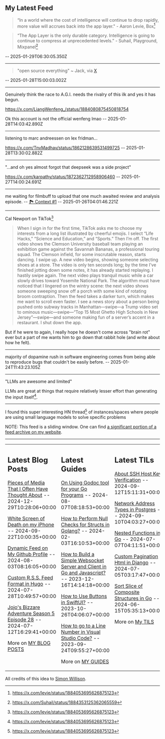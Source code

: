 ## My Latest Feed

<!-- feed starts -->
> “In a world where the cost of intelligence will continue to drop rapidly, more value will accrues back into the app layer." - Aaron Levie, Box[^1]

> “The App Layer is the only durable category. Intelligence is going to continue to compress at unprecedented levels.” - Suhail, Playground, Mixpanel[^2]


[^1]: https://x.com/levie/status/1884053695626875123

[^2]: https://x.com/Suhail/status/1884353125362065559

  -- 2025-01-29T06:30:05.350Z

---

> "open source everything"  ~ Jack, via [X](https://x.com/jack/status/1883976555686420844)

  -- 2025-01-28T15:00:03.002Z

---

Genuinely think the race to A.G.I. needs the rivalry of this ilk and yes it has begun.

https://x.com/LiangWenfeng_/status/1884080875450818754


Ok this account is not the official wenfeng lmao  -- 2025-01-28T14:03:42.890Z

---

listening to marc andreessen on lex fridman...

https://x.com/TnvMadhav/status/1862128639531499725  -- 2025-01-28T13:30:02.882Z

---

"...and oh yes almost forgot that deepseek was a side project"

https://x.com/karpathy/status/1872362712958906460  -- 2025-01-27T14:00:24.691Z

---

me waiting for filmbuff to upload that one much awaited review and analysis episode. -- [🏞️ Context #1](https://cpx.tnvmadhav.me/content/image/content-images/IMG_4101.gif) -- 2025-01-26T04:01:46.221Z

---

Cal Newport on TikTok[^1]

> When I sign in for the first time, TikTok asks me to choose my interests from a long list illustrated by cheerful emojis. I select “Life Hacks,” “Science and Education,” and “Sports.” Then I’m off. The first video shows the Clemson University baseball team playing an exhibition game against the Savannah Bananas, a professional touring squad. The Clemson infield, for some inscrutable reason, starts dancing. I swipe up. A new video begins, showing someone selecting shoes at a store. The video is only ten seconds long; by the time I’ve finished jotting down some notes, it has already started replaying. I hastily swipe again. The next video plays tranquil music while a car slowly drives toward Yosemite National Park. The algorithm must have noticed that I lingered on the wintry scene: the next video shows someone sweeping snow off a porch with some kind of rotating broom contraption. Then the feed takes a darker turn, which makes me want to scroll even faster. I see a news story about a person being pushed onto subway tracks in Manhattan—swipe—a Trump video set to ominous music—swipe—“Top 15 Most Ghetto High Schools in New Jersey”—swipe—and someone making fun of a server’s accent in a restaurant. I shut down the app.

But if he were to again, I really hope he doesn't come across "brain rot" ever but a part of me wants him to go down that rabbit hole (and write about how he felt).


[^1]: https://archive.ph/PgFeC#selection-705.0-705.1232  -- 2025-01-25T05:09:48.650Z

---

majority of dopamine rush in software engineering comes from being able to reproduce bugs that couldn't be easily before.  -- 2025-01-24T11:43:23.105Z

---

"LLMs are awesome and limited"

LLMs are great at things that require relatively lesser effort than generating the input itself[^1].


[^1]: https://seldo.com/posts/what-ive-learned-about-writing-ai-apps-so-far  -- 2025-01-22T11:16:57.395Z

---

I found this super interesting HN thread[^1] of instances/spaces where people are using small language models to solve specific problems

[^1]: https://news.ycombinator.com/item?id=42784365  -- 2025-01-22T02:43:50.560Z
<!-- feed ends -->

NOTE: This feed is a sliding window. One can find [a significant portion of a feed archive on my website](https://tnvmadhav.me/feed/).

---


<table><tr><td valign="top" width="33%">

## Latest Blog Posts

<!-- blog starts -->
[Pieces of Media That I Often Have Thought About](https://tnvmadhav.me/blog/pieces-of-media-that-i-often-have-thought-about/) -- 2024-12-29T10:28:06+00:00

[White Screen of Death on my iPhone](https://tnvmadhav.me/blog/white-screen-of-death-on-my-iphone/) -- 2024-09-22T10:00:35+00:00

[Dynamic Feed on My Github Profile](https://tnvmadhav.me/blog/dynamic-feed-on-my-github-profile/) -- 2024-08-03T08:16:05+00:00

[Custom R.S.S. Feed Format in Hugo](https://tnvmadhav.me/blog/custom-rss-feed-format-in-hugo/) -- 2024-07-28T10:49:57+00:00

[Jojo's Bizzare Adventure Season 5 Episode 28](https://tnvmadhav.me/blog/jojos-bizzare-adventure-season-5-episode-28/) -- 2024-07-12T16:29:41+00:00

More on [MY BLOG POSTS](https://tnvmadhav.me/blog/)
<!-- blog ends -->

</td><td valign="top" width="34%">

## Latest Guides

<!-- guide starts -->
[On Using Godoc tool for your Go Programs](https://tnvmadhav.me/guides/on-using-godoc-tool/) -- 2024-08-07T08:18:53+00:00

[How to Perform Null Checks for Structs in Golang?](https://tnvmadhav.me/guides/how-to-perform-null-checks-for-structs-in-golang/) -- 2024-02-03T16:10:53+00:00

[How to Build a Simple Websocket Server and Client in Go and Javascript?](https://tnvmadhav.me/guides/how-to-build-a-simple-websocket-server-and-client-in-go/) -- 2023-12-16T14:14:18+00:00

[How to Use Buttons in SwiftUI?](https://tnvmadhav.me/guides/how-to-use-buttons-in-swiftui/) -- 2023-10-26T04:06:07+00:00

[How to go to a Line Number in Visual Studio Code?](https://tnvmadhav.me/guides/how-to-go-to-line-in-visual-studio-code/) -- 2023-09-24T09:55:27+00:00

More on [MY GUIDES](https://tnvmadhav.me/guides/)
<!-- guide ends -->

</td><td valign="top" width="33%">

## Latest TILs

<!-- til starts -->
[About SSH Host Key Verification](https://tnvmadhav.me/til/ssh-host-key-verification/) -- 2024-09-12T15:11:31+00:00

[Network Address Types in Postgres](https://tnvmadhav.me/til/network-address-types-in-postgres/) -- 2024-09-10T04:03:27+00:00

[Nested Functions in Go](https://tnvmadhav.me/til/nested-functions-in-go/) -- 2024-07-07T04:11:51+00:00

[Custom Pagination Html in Django](https://tnvmadhav.me/til/custom-pagination-html-in-django/) -- 2024-07-05T03:17:47+00:00

[Sort Slice of Composite Structures in Go](https://tnvmadhav.me/til/sort-slice-of-composite-structures-in-go/) -- 2024-06-15T05:35:13+00:00

More on [My TILS](https://tnvmadhav.me/til/)
<!-- til ends -->

</td></tr></table>


All credits of this idea to [Simon Willison](https://github.com/simonw/simonw/).
